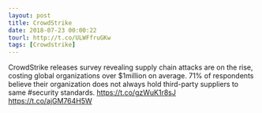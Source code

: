 ```yaml
---
layout: post
title: CrowdStrike
date: 2018-07-23 00:00:22
tourl: http://t.co/ULWFfruGKw
tags: [Crowdstrike]
---
```

CrowdStrike releases survey revealing supply chain attacks are on the rise, costing global organizations over $1million on average. 71% of respondents believe their organization does not always hold third-party suppliers to same #security standards. https://t.co/gzWuK1r8sJ https://t.co/ajGM764H5W